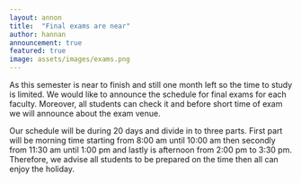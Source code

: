```yaml
---
layout: annon
title:  "Final exams are near"
author: hannan
announcement: true
featured: true
image: assets/images/exams.png
---
```


<p> As this semester is near to finish and still one month left so the time to study is limited. We would like to announce the schedule for final exams for each faculty. Moreover, all students can check it and before short time of exam we will announce about the exam venue.</p>

<p>Our schedule will be during 20 days and divide in to three parts. First part will be morning time starting from 8:00 am until 10:00 am then secondly from 11:30 am until 1:00 pm and lastly is afternoon from 2:00 pm to 3:30 pm. Therefore, we advise all students to be prepared on the time then all can enjoy the holiday.</p>

